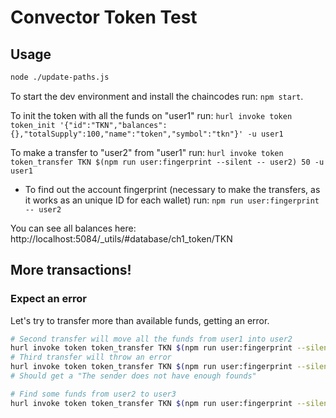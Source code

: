# Convector Token Test

## Usage

```bash
node ./update-paths.js
```

To start the dev environment and install the chaincodes run: `npm start`.

To init the token with all the funds on "user1" run: `hurl invoke token token_init '{"id":"TKN","balances":{},"totalSupply":100,"name":"token","symbol":"tkn"}' -u user1`

To make a transfer to "user2" from "user1" run: `hurl invoke token token_transfer TKN $(npm run user:fingerprint --silent -- user2) 50 -u user1`

* To find out the account fingerprint (necessary to make the transfers, as it works as an unique ID for each wallet) run: `npm run user:fingerprint -- user2`

You can see all balances here: http://localhost:5084/_utils/#database/ch1_token/TKN 

## More transactions!

### Expect an error

Let's try to transfer more than available funds, getting an error.

```bash
# Second transfer will move all the funds from user1 into user2
hurl invoke token token_transfer TKN $(npm run user:fingerprint --silent -- user2) 51
# Third transfer will throw an error
hurl invoke token token_transfer TKN $(npm run user:fingerprint --silent -- user2) 51
# Should get a "The sender does not have enough founds"

# Find some funds from user2 to user3
hurl invoke token token_transfer TKN $(npm run user:fingerprint --silent -- user3) 51 -u user2
```